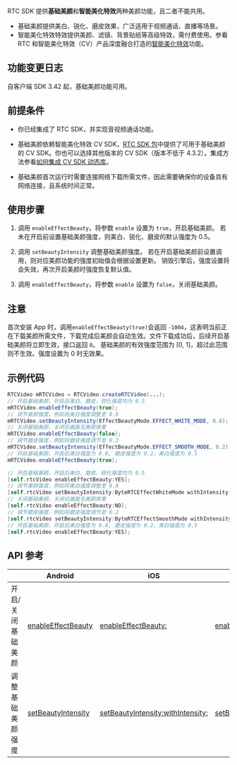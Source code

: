 RTC SDK 提供**基础美颜**和**智能美化特效**两种美颜功能，且二者不能共用。

- 基础美颜提供美白、锐化、磨皮效果，广泛适用于视频通话、直播等场景。
- 智能美化特效特效提供美颜、滤镜、背景贴纸等高级特效，需付费使用。参看 RTC 和智能美化特效（CV）产品深度融合打造的[智能美化特效](https://www.volcengine.com/docs/6348/114717)功能。

## **功能变更日志**

自客户端 SDK 3.42 起，基础美颜功能可用。

## **前提条件**

- 你已经集成了 RTC SDK，并实现音视频通话功能。
	
- 基础美颜依赖智能美化特效 CV SDK，[RTC SDK 包](75707.md#下载-sdk)中提供了可用于基础美颜的 CV SDK。你也可以选择其他版本的 CV SDK（版本不低于 4.3.2）。集成方法参看[如何集成 CV SDK 动态库](https://www.volcengine.com/docs/6348/153125)。
	
- 基础美颜首次运行时需要连接网络下载所需文件，因此需要确保你的设备具有网络连接，且系统时间正常。
	

## 使用步骤

1. 调用 `enableEffectBeauty`，将参数 `enable` 设置为 `true`，开启基础美颜。 若未在开启前设置基础美颜强度，则美白、锐化、磨皮的默认强度为 0.5。
	
2. 调用 `setBeautyIntensity` 调整基础美颜强度。 若在开启基础美颜前设置调用，则对应美颜功能的强度初始值会根据设置更新。 销毁引擎后，强度设置将会失效，再次开启美颜时强度恢复默认值。
	
3. 调用 `enableEffectBeauty`，将参数 `enable` 设置为 `false`，关闭基础美颜。
	

## 注意

首次安装 App 时，调用`enableEffectBeauty(true)`会返回 `-1004`，这表明当前正在下载美颜所需文件，下载完成后美颜会自动生效。文件下载成功后，后续开启基础美颜将立即生效，接口返回 `0`。
基础美颜的有效强度范围为 \[0, 1\]，超过此范围则不生效。强度设置为 0 时无效果。

## 示例代码

```java
RTCVideo mRTCVideo = RTCVideo.createRTCVideo(...);
// 开启基础美颜，开启后美白、磨皮、锐化强度均为 0.5
mRTCVideo.enableEffectBeauty(true);
// 调节美颜强度，例如将美白强度调整至 0.8
mRTCVideo.setBeautyIntensity(EffectBeautyMode.EFFECT_WHITE_MODE, 0.8);
// 关闭基础美颜，关闭后画面无美颜效果
mRTCVideo.enableEffectBeauty(false);
// 调节磨皮强度，例如将磨皮强度调节至 0.2
mRTCVideo.setBeautyIntensity(EffectBeautyMode.EFFECT_SMOOTH_MODE, 0.2);
// 开启基础美颜，开启后美白强度为 0.8, 磨皮强度为 0.2，美白强度为 0.5
mRTCVideo.enableEffectBeauty(true);
```

```objectivec
// 开启基础美颜，开启后美白、磨皮、锐化强度均为 0.5
[self.rtcVideo enableEffectBeauty:YES];
// 调节美颜强度，例如将美白强度调整至 0.8
[self.rtcVideo setBeautyIntensity:ByteRTCEffectWhiteMode withIntensity:0.8f];
// 关闭基础美颜，关闭后画面无美颜效果
[self.rtcVideo enableEffectBeauty:NO];
// 调节磨皮强度，例如将磨皮强度调节至 0.2
[self.rtcVideo setBeautyIntensity:ByteRTCEffectSmoothMode withIntensity:0.2f];
// 开启基础美颜，开启后美白强度为 0.8, 磨皮强度为 0.2，美白强度为 0.5
[self.rtcVideo enableEffectBeauty:YES];
```

## API 参考

| | Android | iOS | Windows |
|---|---|---|---|
|开启/关闭基础美颜 | [enableEffectBeauty](Android-api#enableeffectbeauty) | [enableEffectBeauty:](iOS-api#enableeffectbeauty) | [enableEffectBeauty](Windows-api.md#enableeffectbeauty) |
|调整基础美颜强度 | [setBeautyIntensity](Android-api#setbeautyintensity) | [setBeautyIntensity:withIntensity:](iOS-api#setbeautyintensity-withintensity) | [setBeautyIntensity](Windows-api.md#setbeautyintensity) |